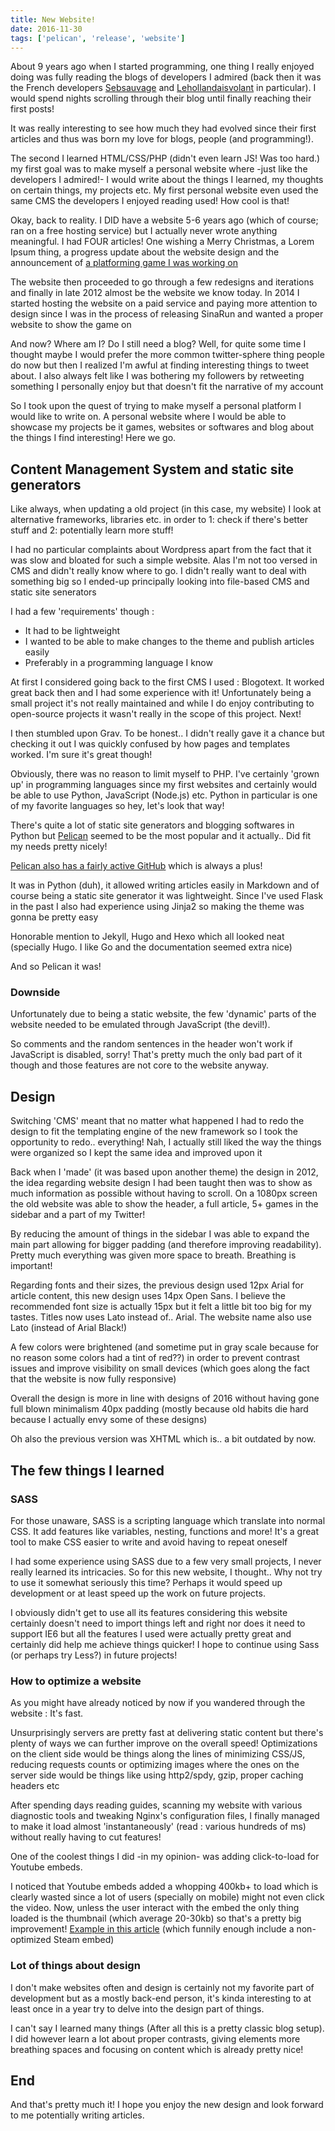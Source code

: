 ```yaml
---
title: New Website!
date: 2016-11-30
tags: ['pelican', 'release', 'website']
---
```


About 9 years ago when I started programming, one thing I really enjoyed doing was fully reading the blogs of developers I admired (back then it was the French developers [Sebsauvage](http://sebsauvage.net) and [Lehollandaisvolant](https://lehollandaisvolant.net) in particular). I would spend nights scrolling through their blog until finally reaching their first posts!

It was really interesting to see how much they had evolved since their first articles and thus was born my love for blogs, people (and programming!).

The second I learned HTML/CSS/PHP (didn't even learn JS! Was too hard.) my first goal was to make myself a personal website where -just like the developers I admired!- I would write about the things I learned, my thoughts on certain things, my projects etc. My first personal website even used the same CMS the developers I enjoyed reading used! How cool is that!

<!-- more -->

Okay, back to reality. I DID have a website 5-6 years ago (which of course; ran on a free hosting service) but I actually never wrote anything meaningful. I had FOUR articles! One wishing a Merry Christmas, a Lorem Ipsum thing, a progress update about the website design and the announcement of [a platforming game I was working on]({filename}/pages/games/sinarun.md)

The website then proceeded to go through a few redesigns and iterations and finally in late 2012
almost be the website we know today. In 2014 I started hosting the website on a paid service and paying more attention to design since I was in the process of releasing SinaRun and wanted a proper website to show the game on

And now? Where am I? Do I still need a blog? Well, for quite some time I thought maybe I would prefer the more common twitter-sphere thing people do now but then I realized I'm awful at finding interesting things to tweet about. I also always felt like I was bothering my followers by retweeting something I personally enjoy but that doesn't fit the narrative of my account

So I took upon the quest of trying to make myself a personal platform I would like to write on. A personal website where I would be able to showcase my projects be it games, websites or softwares and blog about the things I find interesting! Here we go.

## Content Management System and static site generators

Like always, when updating a old project (in this case, my website) I look at alternative frameworks, libraries etc. in order to 1: check if there's better stuff and 2: potentially learn more stuff!

I had no particular complaints about Wordpress apart from the fact that it was slow and bloated for such a simple website. Alas I'm not too versed in CMS and didn't really know where to go. I didn't really want to deal with something big so I ended-up principally looking into file-based CMS and static site senerators

I had a few 'requirements' though :

- It had to be lightweight
- I wanted to be able to make changes to the theme and publish articles easily
- Preferably in a programming language I know

At first I considered going back to the first CMS I used : Blogotext.
It worked great back then and I had some experience with it! Unfortunately being a small project it's not really maintained and while I do enjoy contributing to open-source projects it wasn't really in the scope of this project. Next!

I then stumbled upon Grav. To be honest.. I didn't really gave it a chance but checking it out I was quickly confused by how pages and templates worked. I'm sure it's great though!

Obviously, there was no reason to limit myself to PHP. I've certainly 'grown up' in programming languages since my first websites and certainly would be able to use Python, JavaScript (Node.js) etc. Python in particular is one of my favorite languages so hey, let's look that way!

There's quite a lot of static site generators and blogging softwares in Python but [Pelican](http://blog.getpelican.com/) seemed to be the most popular and it actually.. Did fit my needs pretty nicely!

<span>[Pelican also has a fairly active GitHub](https://github.com/getpelican/pelican) which is always a plus!</span>

It was in Python (duh), it allowed writing articles easily in Markdown and of course being a static site generator it was lightweight. Since I've used Flask in the past I also had experience using Jinja2 so making the theme was gonna be pretty easy

Honorable mention to Jekyll, Hugo and Hexo which all looked neat (specially Hugo. I like Go and the documentation seemed extra nice)

And so Pelican it was!

### Downside

Unfortunately due to being a static website, the few 'dynamic' parts of the website needed to be emulated through JavaScript (the devil!).

So comments and the random sentences in the header won't work if JavaScript is disabled, sorry! That's pretty much the only bad part of it though and those features are not core to the website anyway.

## Design

Switching 'CMS' meant that no matter what happened I had to redo the design to fit the templating engine of the new framework so I took the opportunity to redo.. everything! Nah, I actually still liked the way the things were organized so I kept the same idea and improved upon it

Back when I 'made' (it was based upon another theme) the design in 2012, the idea regarding website design I had been taught then was to show as much information as possible without having to scroll. On a 1080px screen the old website was able to show the header, a full article, 5+ games in the sidebar and a part of my Twitter!

By reducing the amount of things in the sidebar I was able to expand the main part allowing for bigger padding (and therefore improving readability). Pretty much everything was given more space to breath. Breathing is important!

Regarding fonts and their sizes, the previous design used 12px Arial for article content, this new design uses 14px Open Sans. I believe the recommended font size is actually 15px but it felt a little bit too big for my tastes. Titles now uses Lato instead of.. Arial. The website name also use Lato (instead of Arial Black!)

A few colors were brightened (and sometime put in gray scale because for no reason some colors had a tint of red??) in order to prevent contrast issues and improve visibility on small devices (which goes along the fact that the website is now fully responsive)

Overall the design is more in line with designs of 2016 without having gone full blown minimalism 40px padding (mostly because old habits die hard because I actually envy some of these designs)

Oh also the previous version was XHTML which is.. a bit outdated by now.


## The few things I learned

### SASS
For those unaware, SASS is a scripting language which translate into normal CSS. It add features like variables, nesting, functions and more! It's a great tool to make CSS easier to write and avoid having to repeat oneself

I had some experience using SASS due to a few very small projects, I never really learned its intricacies. So for this new website, I thought.. Why not try to use it somewhat seriously this time? Perhaps it would speed up development or at least speed up the work on future projects.

I obviously didn't get to use all its features considering this website certainly doesn't need to import things left and right nor does it need to support IE6 but all the features I used were actually pretty great and certainly did help me achieve things quicker! I hope to continue using Sass (or perhaps try Less?) in future projects!


### How to optimize a website

As you might have already noticed by now if you wandered through the website : It's fast.

Unsurprisingly servers are pretty fast at delivering static content but there's plenty of ways we can further improve on the overall speed! Optimizations on the client side would be things along the lines of minimizing CSS/JS, reducing requests counts or optimizing images where the ones on the server side would be things like using http2/spdy, gzip, proper caching headers etc

After spending days reading guides, scanning my website  with various diagnostic tools and tweaking Nginx's configuration files, I finally managed to make it load almost 'instantaneously' (read : various hundreds of ms) without really having to cut features!

One of the coolest things I did -in my opinion- was adding click-to-load for Youtube embeds.

I noticed that Youtube embeds added a whopping 400kb+ to load which is clearly wasted since a lot of users (specially on mobile) might not even click the video. Now, unless the user interact with the embed the only thing loaded is the thumbnail (which average 20-30kb) so that's a pretty big improvement! [Example in this article]({filename}/2015-10-26-sinarun-steam-release.md) (which funnily enough include a non-optimized Steam embed)

### Lot of things about design

I don't make websites often and design is certainly not my favorite part of development but as a mostly back-end person, it's kinda interesting to at least once in a year try to delve into the design part of things.

I can't say I learned many things (After all this is a pretty classic blog setup). I did however learn a lot about proper contrasts, giving elements more breathing spaces and focusing on content which is already pretty nice!

## End

And that's pretty much it! I hope you enjoy the new design and look forward to me potentially writing articles.
